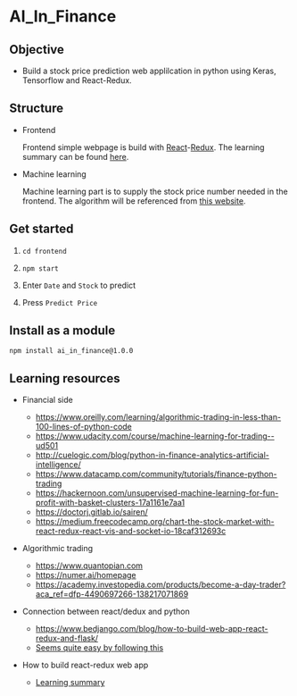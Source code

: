 # AI_In_Finance

## Objective
* Build a stock price prediction web applilcation in python using Keras, Tensorflow and React-Redux.

## Structure
* Frontend

  Frontend simple webpage is build with [React](https://reactjs.org/tutorial/tutorial.html#what-is-react)-[Redux](https://github.com/reduxjs/redux). The learning summary can be found [here](https://github.com/JYL123/AI_In_Finance/tree/master/toyapp).

* Machine learning

  Machine learning part is to supply the stock price number needed in the frontend. The algorithm will be referenced from [this website](https://github.com/llSourcell/AI_in_Finance).
  
## Get started
1. `cd frontend`

2. `npm start`

3. Enter `Date` and `Stock` to predict

4. Press `Predict Price`

## Install as a module 

```
npm install ai_in_finance@1.0.0
```

## Learning resources
* Financial side
  * https://www.oreilly.com/learning/algorithmic-trading-in-less-than-100-lines-of-python-code
  * https://www.udacity.com/course/machine-learning-for-trading--ud501
  * http://cuelogic.com/blog/python-in-finance-analytics-artificial-intelligence/
  * https://www.datacamp.com/community/tutorials/finance-python-trading
  * https://hackernoon.com/unsupervised-machine-learning-for-fun-profit-with-basket-clusters-17a1161e7aa1
  * https://doctorj.gitlab.io/sairen/
  * https://medium.freecodecamp.org/chart-the-stock-market-with-react-redux-react-vis-and-socket-io-18caf312693c
  
* Algorithmic trading
  * https://www.quantopian.com
  * https://numer.ai/homepage
  * https://academy.investopedia.com/products/become-a-day-trader?aca_ref=dfp-4490697266-138217071869
* Connection between react/dedux and python
  * https://www.bedjango.com/blog/how-to-build-web-app-react-redux-and-flask/
  * [Seems quite easy by following this](https://angularfirebase.com/lessons/tensorflow-js-quick-start/)
* How to build react-redux web app
  * [Learning summary](https://github.com/JYL123/AI_In_Finance/blob/master/toyapp/README.md)
  